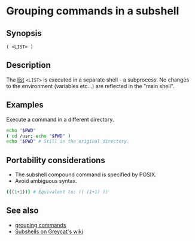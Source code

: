 # Grouping commands in a subshell

## Synopsis

    ( <LIST> )

## Description

The [list](../../syntax/basicgrammar.md#lists) `<LIST>` is executed in a
separate shell - a subprocess. No changes to the environment (variables
etc...) are reflected in the "main shell".

## Examples

Execute a command in a different directory.

``` bash
echo "$PWD"
( cd /usr; echo "$PWD" )
echo "$PWD" # Still in the original directory.
```

## Portability considerations

-   The subshell compound command is specified by POSIX.
-   Avoid ambiguous syntax.

``` bash
(((1+1))) # Equivalent to: (( (1+1) ))
```

## See also

-   [grouping commands](../../syntax/ccmd/grouping_plain.md)
-   [Subshells on Greycat's wiki](http://mywiki.wooledge.org/SubShell)
